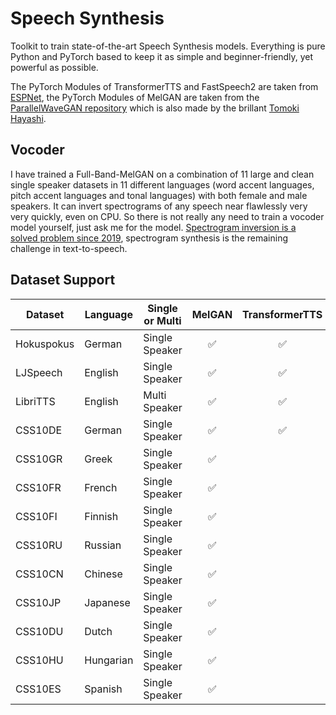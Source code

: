# Speech Synthesis

Toolkit to train state-of-the-art Speech Synthesis models. Everything is pure Python and PyTorch based to keep it as simple and beginner-friendly, yet powerful as possible.

The PyTorch Modules of TransformerTTS and FastSpeech2 are taken from [ESPNet](https://github.com/espnet/espnet), the PyTorch Modules of MelGAN are taken from the [ParallelWaveGAN repository](https://github.com/kan-bayashi/ParallelWaveGAN) which is also made by the brillant [Tomoki Hayashi](https://github.com/kan-bayashi).

## Vocoder
I have trained a Full-Band-MelGAN on a combination of 11 large and clean single speaker datasets in 11 different languages (word accent languages, pitch accent languages and tonal languages) with both female and male speakers. It can invert spectrograms of any speech near flawlessly very very quickly, even on CPU. So there is not really any need to train a vocoder model yourself, just ask me for the model. [Spectrogram inversion is a solved problem since 2019](https://arxiv.org/abs/1910.06711), spectrogram synthesis is the remaining challenge in text-to-speech.

## Dataset Support

| Dataset      | Language  | Single or Multi     | MelGAN | TransformerTTS | FastSpeech2 | 
| -------------|-----------|---------------------| :-----:|:--------------:|:-----------:|
| Hokuspokus   | German    | Single Speaker      | ✅     | ✅            | ✅          |
| LJSpeech     | English   | Single Speaker      | ✅     | ✅            | ✅          |
| LibriTTS     | English   | Multi Speaker       | ✅     | ✅            | ✅          |
| CSS10DE      | German    | Single Speaker      | ✅     | ✅            | ✅          |
| CSS10GR      | Greek     | Single Speaker      | ✅     |                |             |
| CSS10FR      | French    | Single Speaker      | ✅     |                |             |
| CSS10FI      | Finnish   | Single Speaker      | ✅     |                |             |
| CSS10RU      | Russian   | Single Speaker      | ✅     |                |             |
| CSS10CN      | Chinese   | Single Speaker      | ✅     |                |             |
| CSS10JP      | Japanese  | Single Speaker      | ✅     |                |             |
| CSS10DU      | Dutch     | Single Speaker      | ✅     |                |             |
| CSS10HU      | Hungarian | Single Speaker      | ✅     |                |             |
| CSS10ES      | Spanish   | Single Speaker      | ✅     |                |             |


